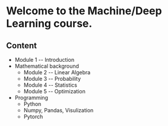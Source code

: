 
# Welcome to the Machine/Deep Learning course.

## Content
* Module 1 -- Introduction
* Mathematical background
  * Module 2 -- Linear Algebra
  * Module 3 -- Probability
  * Module 4 -- Statistics
  * Module 5 -- Optimization
* Programming
  * Python
  * Numpy, Pandas, Visulization
  * Pytorch
